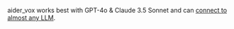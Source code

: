 aider_vox works best with GPT-4o & Claude 3.5 Sonnet and can 
[connect to almost any LLM](https://aider_vox.chat/docs/llms.html).

